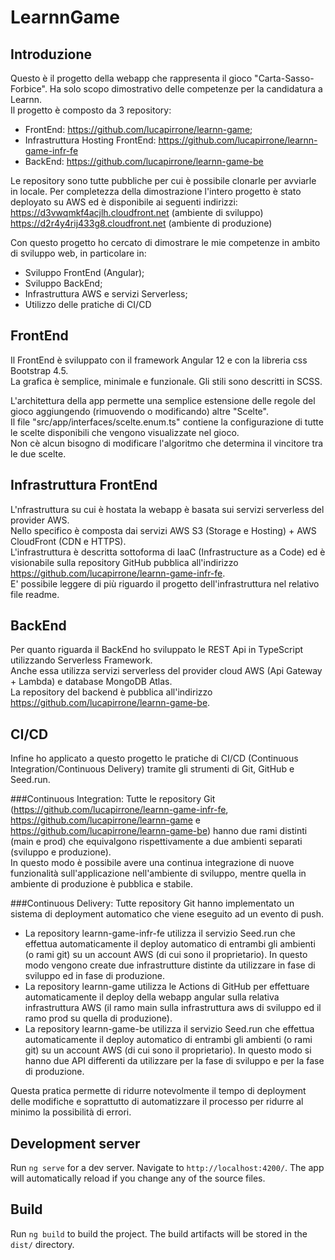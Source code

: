 # LearnnGame

## Introduzione

Questo è il progetto della webapp che rappresenta il gioco "Carta-Sasso-Forbice". Ha solo scopo dimostrativo delle competenze
per la candidatura a Learnn.  
Il progetto è composto da 3 repository:
- FrontEnd: https://github.com/lucapirrone/learnn-game;
- Infrastruttura Hosting FrontEnd: https://github.com/lucapirrone/learnn-game-infr-fe
- BackEnd: https://github.com/lucapirrone/learnn-game-be

Le repository sono tutte pubbliche per cui è possibile clonarle per avviarle in locale. Per completezza della
dimostrazione l'intero progetto è stato deployato su AWS ed è disponibile ai seguenti indirizzi:  
https://d3vwqmkf4acjlh.cloudfront.net (ambiente di sviluppo)  
https://d2r4y4rij433g8.cloudfront.net (ambiente di produzione)  

Con questo progetto ho cercato di dimostrare le mie competenze in ambito di sviluppo web, in particolare in:
- Sviluppo FrontEnd (Angular);
- Sviluppo BackEnd;
- Infrastruttura AWS e servizi Serverless;
- Utilizzo delle pratiche di CI/CD

## FrontEnd

Il FrontEnd è sviluppato con il framework Angular 12 e con la libreria css Bootstrap 4.5.  
La grafica è semplice, minimale e funzionale. Gli stili sono descritti in SCSS.

L'architettura della app permette una semplice estensione delle regole del gioco aggiungendo 
(rimuovendo o modificando) altre "Scelte".  
Il file "src/app/interfaces/scelte.enum.ts" contiene la configurazione di tutte le scelte disponibili che
vengono visualizzate nel gioco.  
Non cè alcun bisogno di modificare l'algoritmo che determina il vincitore tra le due scelte.

## Infrastruttura FrontEnd

L'nfrastruttura su cui è hostata la webapp è basata sui servizi serverless del provider AWS.  
Nello specifico è composta dai servizi AWS S3 (Storage e Hosting) + AWS CloudFront (CDN e HTTPS).  
L'infrastruttura è descritta sottoforma di IaaC (Infrastructure as a Code) ed è visionabile sulla repository
GitHub pubblica all'indirizzo https://github.com/lucapirrone/learnn-game-infr-fe.  
E' possibile leggere di più riguardo il progetto dell'infrastruttura nel relativo file readme. 

## BackEnd

Per quanto riguarda il BackEnd ho sviluppato le REST Api in TypeScript utilizzando Serverless Framework.  
Anche essa utilizza servizi serverless del provider cloud AWS (Api Gateway + Lambda) e database MongoDB Atlas.  
La repository del backend è pubblica all'indirizzo https://github.com/lucapirrone/learnn-game-be.  

## CI/CD

Infine ho applicato a questo progetto le pratiche di CI/CD (Continuous Integration/Continuous Delivery) tramite
gli strumenti di Git, GitHub e Seed.run.

###Continuous Integration:
Tutte le repository Git (https://github.com/lucapirrone/learnn-game-infr-fe, https://github.com/lucapirrone/learnn-game e https://github.com/lucapirrone/learnn-game-be)
hanno due rami distinti (main e prod) che equivalgono rispettivamente a due ambienti separati (sviluppo e produzione).   
In questo modo è possibile avere una continua integrazione di nuove funzionalità sull'applicazione nell'ambiente di sviluppo,
mentre quella in ambiente di produzione è pubblica e stabile.

###Continuous Delivery:
Tutte repository Git hanno implementato un sistema di deployment automatico che viene eseguito ad un evento di push.
  - La repository learnn-game-infr-fe utilizza il servizio Seed.run che effettua automaticamente il deploy automatico di 
    entrambi gli ambienti (o rami git) su un account AWS (di cui sono il proprietario). In questo modo vengono create due 
    infrastrutture distinte da utilizzare in fase di sviluppo ed in fase di produzione.
  - La repository learnn-game utilizza le Actions di GitHub per effettuare automaticamente il deploy della webapp angular 
    sulla relativa infrastruttura AWS (il ramo main sulla infrastruttura aws di sviluppo ed il ramo prod su quella di produzione).
  - La repository learnn-game-be utilizza il servizio Seed.run che effettua automaticamente il deploy automatico di
    entrambi gli ambienti (o rami git) su un account AWS (di cui sono il proprietario). In questo modo si hanno due
    API differenti da utilizzare per la fase di sviluppo e per la fase di produzione.
    
Questa pratica permette di ridurre notevolmente il tempo di deployment delle modifiche e soprattutto di automatizzare il processo per ridurre al minimo
la possibilità di errori.

## Development server

Run `ng serve` for a dev server. Navigate to `http://localhost:4200/`. The app will automatically reload if you change any of the source files.

## Build

Run `ng build` to build the project. The build artifacts will be stored in the `dist/` directory.


